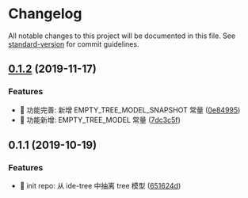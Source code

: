 # Changelog

All notable changes to this project will be documented in this file. See [standard-version](https://github.com/conventional-changelog/standard-version) for commit guidelines.

## [0.1.2](https://github.com/one-gourd/ide-model-tree/compare/v0.1.1...v0.1.2) (2019-11-17)


### Features

* 🎸 功能完善: 新增 EMPTY_TREE_MODEL_SNAPSHOT 常量 ([0e84995](https://github.com/one-gourd/ide-model-tree/commit/0e84995))
* 🎸 功能新增: EMPTY_TREE_MODEL 常量 ([7dc3c5f](https://github.com/one-gourd/ide-model-tree/commit/7dc3c5f))



## 0.1.1 (2019-10-19)


### Features

* 🎸 init repo: 从 ide-tree 中抽离 tree 模型 ([651624d](https://github.com/one-gourd/ide-model-tree/commit/651624d))
